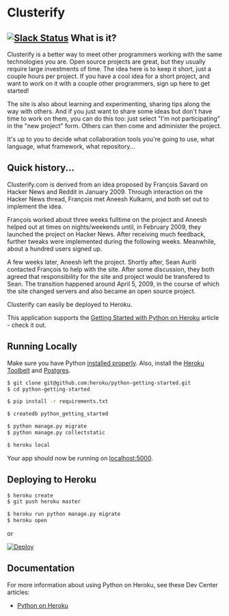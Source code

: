 Clusterify
==========
[![Slack Status](https://clusterify-slackin.herokuapp.com/badge.svg)](https://clusterify-slackin.herokuapp.com/)
What is it?
-------------
Clusterify is a better way to meet other programmers working with the same technologies you are. Open source projects are great, but they usually require large investments of time. The idea here is to keep it short, just a couple hours per project. If you have a cool idea for a short project, and want to work on it with a couple other programmers, sign up here to get started!

The site is also about learning and experimenting, sharing tips along the way with others. And if you just want to share some ideas but don't have time to work on them, you can do this too: just select "I'm not participating" in the "new project" form. Others can then come and administer the project.

It's up to you to decide what collaboration tools you're going to use, what language, what framework, what repository...

Quick history...
----------------
Clusterify.com is derived from an idea proposed by François Savard on Hacker News and Reddit in January 2009. Through interaction on the Hacker News thread, François met Aneesh Kulkarni, and both set out to implement the idea.

François worked about three weeks fulltime on the project and Aneesh helped out at times on nights/weekends until, in February 2009, they launched the project on Hacker News. After receiving much feedback, further tweaks were implemented during the following weeks. Meanwhile, about a hundred users signed up.

A few weeks later, Aneesh left the project. Shortly after, Sean Auriti contacted François to help with the site. After some discussion, they both agreed that responsibility for the site and project would be transfered to Sean. The transition happened around April 5, 2009, in the course of which the site changed servers and also became an open source project.

Clusterify can easily be deployed to Heroku.

This application supports the [Getting Started with Python on Heroku](https://devcenter.heroku.com/articles/getting-started-with-python) article - check it out.

## Running Locally

Make sure you have Python [installed properly](http://install.python-guide.org).  Also, install the [Heroku Toolbelt](https://toolbelt.heroku.com/) and [Postgres](https://devcenter.heroku.com/articles/heroku-postgresql#local-setup).

```sh
$ git clone git@github.com:heroku/python-getting-started.git
$ cd python-getting-started

$ pip install -r requirements.txt

$ createdb python_getting_started

$ python manage.py migrate
$ python manage.py collectstatic

$ heroku local
```

Your app should now be running on [localhost:5000](http://localhost:5000/).

## Deploying to Heroku

```sh
$ heroku create
$ git push heroku master

$ heroku run python manage.py migrate
$ heroku open
```
or

[![Deploy](https://www.herokucdn.com/deploy/button.png)](https://heroku.com/deploy)

## Documentation

For more information about using Python on Heroku, see these Dev Center articles:

- [Python on Heroku](https://devcenter.heroku.com/categories/python)
